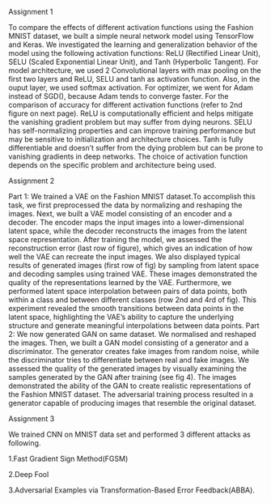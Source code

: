 Assignment 1

To compare the effects of different activation functions using the Fashion MNIST dataset, we built a simple neural network model using TensorFlow and
Keras. We investigated the learning and generalization behavior of the model using
the following activation functions: ReLU (Rectified Linear Unit), SELU (Scaled Exponential Linear Unit), and Tanh (Hyperbolic Tangent). For model architecture, we
used 2 Convolutional layers with max pooling on the first two layers and ReLU, SELU
and tanh as activation function. Also, in the ouput layer, we used softmax activation.
For optimizer, we went for Adam instead of SGD(), because Adam tends to converge
faster. For the comparison of accuracy for different activation functions (refer to 2nd
figure on next page). ReLU is computationally efficient and helps mitigate the vanishing gradient problem but may suffer from dying neurons. SELU has self-normalizing properties and can improve training performance but may be sensitive to initialization
and architecture choices. Tanh is fully differentiable and doesn’t suffer from the dying problem but can be prone to vanishing gradients in deep networks. The choice of activation function depends on the specific problem and architecture being used.


Assignment 2

Part 1: We trained a VAE on the Fashion MNIST dataset.To accomplish this task, we first
preprocessed the data by normalizing and reshaping the images. Next, we built a VAE model consisting
of an encoder and a decoder. The encoder maps the input images into a lower-dimensional latent space,
while the decoder reconstructs the images from the latent space representation. After training the
model, we assessed the reconstruction error (last row of figure), which gives an indication of how well
the VAE can recreate the input images. We also displayed typical results of generated images (first
row of fig) by sampling from latent space and decoding samples using trained VAE. These images
demonstrated the quality of the representations learned by the VAE. Furthermore, we performed
latent space interpolation between pairs of data points, both within a class and between different
classes (row 2nd and 4rd of fig). This experiment revealed the smooth transitions between data points
in the latent space, highlighting the VAE’s ability to capture the underlying structure and generate
meaningful interpolations between data points.
Part 2: We now generated GAN on same dataset. We normalised and reshaped the images.
Then, we built a GAN model consisting of a generator and a discriminator. The generator creates
fake images from random noise, while the discriminator tries to differentiate between real and fake
images. We assessed the quality of the generated images by visually examining the samples generated
by the GAN after training (see fig 4). The images demonstrated the ability of the GAN to create
realistic representations of the Fashion MNIST dataset. The adversarial training process resulted in
a generator capable of producing images that resemble the original dataset.


Assignment 3

We trained CNN on MNIST data set and performed 3 different attacks as following.

1.Fast Gradient Sign Method(FGSM)

2.Deep Fool

3.Adversarial Examples via Transformation-Based Error Feedback(ABBA).
